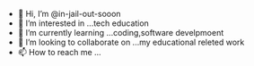 - 👋 Hi, I’m @in-jail-out-sooon
- 👀 I’m interested in ...tech education
- 🌱 I’m currently learning ...coding,software develpmoent
- 💞️ I’m looking to collaborate on ...my educational releted work
- 📫 How to reach me ...

<!---
in-jail-out-sooon/in-jail-out-sooon is a ✨ special ✨ repository because its `README.md` (this file) appears on your GitHub profile.
You can click the Preview link to take a look at your changes.
--->
